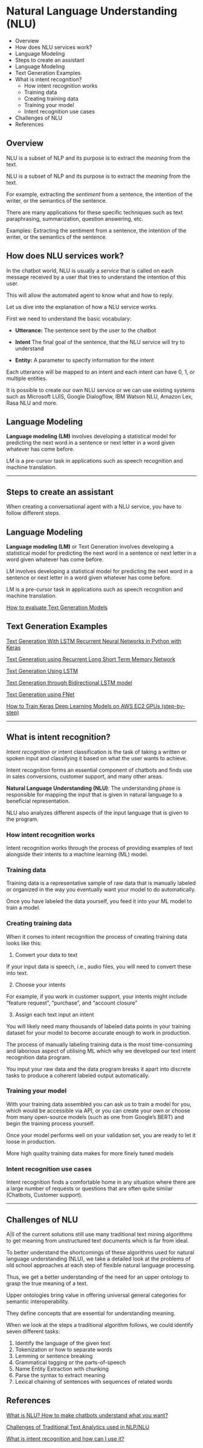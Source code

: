 # Natural Language Understanding (NLU)

<!-- MarkdownTOC -->

- Overview
- How does NLU services work?
- Language Modeling
- Steps to create an assistant
- Language Modeling
- Text Generation Examples
- What is intent recognition?
  - How intent recognition works
  - Training data
  - Creating training data
  - Training your model
  - Intent recognition use cases
- Challenges of NLU
- References

<!-- /MarkdownTOC -->


## Overview

NLU is a subset of NLP and its purpose is to extract the _meaning_ from the text. 

NLU is a subset of NLP and its purpose is to extract the _meaning_ from the text. 

For example, extracting the _sentiment_ from a sentence, the intention of the writer, or the semantics of the sentence. 

There are many applications for these specific techniques such as text paraphrasing, summarization, question answering, etc. 

Examples: Extracting the sentiment from a sentence, the intention of the writer, or the semantics of the sentence. 


## How does NLU services work?

In the chatbot world, NLU is usually a _service_ that is called on each message received by a user that tries to understand the intention of this user. 

This will allow the automated agent to know what and how to reply. 

Let us dive into the explanation of how a NLU service works. 

First we need to understand the basic vocabulary:

- **Utterance:** The sentence sent by the user to the chatbot

- **Intent** The final goal of the sentence, that the NLU service will try to understand

- **Entity:** A parameter to specify information for the intent

Each utterance will be mapped to an intent and each intent can have 0, 1, or multiple entities. 

It is possible to create our own NLU service or we can use existing systems such as Microsoft LUIS, Google Dialogflow, IBM Watson NLU, Amazon Lex, Rasa NLU and more.


## Language Modeling

**Language modeling (LM)** involves developing a statistical model for predicting the next word in a sentence or next letter in a word given whatever has come before. 

LM is a pre-cursor task in applications such as speech recognition and machine translation.


----------


## Steps to create an assistant

When creating a conversational agent with a NLU service, you have to follow different steps.


## Language Modeling

**Language modeling (LM)** or Text Generation involves developing a statistical model for predicting the next word in a sentence or next letter in a word given whatever has come before. 

LM involves developing a statistical model for predicting the next word in a sentence or next letter in a word given whatever has come before. 

LM is a pre-cursor task in applications such as speech recognition and machine translation.

[How to evaluate Text Generation Models](https://towardsdatascience.com/how-to-evaluate-text-generation-models-metrics-for-automatic-evaluation-of-nlp-models-e1c251b04ec1)


## Text Generation Examples

[Text Generation With LSTM Recurrent Neural Networks in Python with Keras](https://machinelearningmastery.com/text-generation-lstm-recurrent-neural-networks-python-keras/)

[Text Generation using Recurrent Long Short Term Memory Network](https://www.geeksforgeeks.org/text-generation-using-recurrent-long-short-term-memory-network/)

[Text Generation Using LSTM](https://bansalh944.medium.com/text-generation-using-lstm-b6ced8629b03)

[Text Generation through Bidirectional LSTM model](https://towardsdatascience.com/nlp-text-generation-through-bidirectional-lstm-model-9af29da4e520)


[Text Generation using FNet](https://keras.io/examples/nlp/text_generation_fnet/)

[How to Train Keras Deep Learning Models on AWS EC2 GPUs (step-by-step)](https://machinelearningmastery.com/develop-evaluate-large-deep-learning-models-keras-amazon-web-services/)


----------


## What is intent recognition?

_Intent recognition_ or intent classification is the task of taking a written or spoken input and classifying it based on what the user wants to achieve. 

Intent recognition forms an essential component of chatbots and finds use in sales conversions, customer support, and many other areas.

**Natural Language Understanding (NLU)**: The understanding phase is responsible for mapping the input that is given in natural language to a beneficial representation. 

NLU also analyzes different aspects of the input language that is given to the program.

### How intent recognition works

Intent recognition works through the process of providing examples of text alongside their intents to a machine learning (ML) model.

### Training data

Training data is a representative sample of raw data that is manually labeled or organized in the way you eventually want your model to do automatically. 

Once you have labeled the data yourself, you feed it into your ML model to train a model.

### Creating training data

When it comes to intent recognition the process of creating training data looks like this:

1. Convert your data to text

  If your input data is speech, i.e., audio files, you will need to convert these into text.

2. Choose your intents

  For example, if you work in customer support, your intents might include “feature request”, “purchase”, and “account closure”

3. Assign each text input an intent

  You will likely need many thousands of labeled data points in your training dataset for your model to become accurate enough to work in production.

  The process of manually labeling training data is the most time-consuming and laborious aspect of utilising ML which why we developed our text intent recognition data program. 
    
  You input your raw data and the data program breaks it apart into discrete tasks to produce a coherent labeled output automatically. 
    
### Training your model

With your training data assembled you can ask us to train a model for you, which would be accessible via API, or you can create your own or choose from many open-source models (such as one from Google’s BERT) and begin the training process yourself. 

Once your model performs well on your validation set, you are ready to let it loose in production.

More high quality training data makes for more finely tuned models

### Intent recognition use cases

Intent recognition finds a comfortable home in any situation where there are a large number of requests or questions that are often quite similar (Chatbots, Customer support). 


----------


## Challenges of NLU

A|ll of the current solutions still use many traditional text mining algorithms to get meaning from unstructured text documents which is far from ideal.

To better understand the shortcomings of these algorithms used for natural language understanding (NLU), we take a detailed look at the problems of old school approaches at each step of flexible natural language processing. 

Thus, we get a better understanding of the need for an upper ontology to grasp the true meaning of a text. 

Upper ontologies bring value in offering universal general categories for semantic interoperability. 

They define concepts that are essential for understanding meaning.

When we look at the steps a traditional algorithm follows, we could identify seven different tasks:

1. Identify the language of the given text
2. Tokenization or how to separate words
3. Lemming or sentence breaking
4. Grammatical tagging or the parts-of-speech
5. Name Entity Extraction with chunking
6. Parse the syntax to extract meaning
7. Lexical chaining of sentences with sequences of related words



## References

[What is NLU? How to make chatbots understand what you want?](https://medium.com/empathic-labs/what-is-nlu-how-to-make-chatbots-understand-what-you-want-cecafff7aa7b)

[Challenges of Traditional Text Analytics used in NLP/NLU](https://constkogan.medium.com/challenges-of-traditional-text-analytics-used-in-nlp-nlu-b79904f9f9a9)

[What is intent recognition and how can I use it?](https://medium.com/mysuperai/what-is-intent-recognition-and-how-can-i-use-it-9ceb35055c4f)

